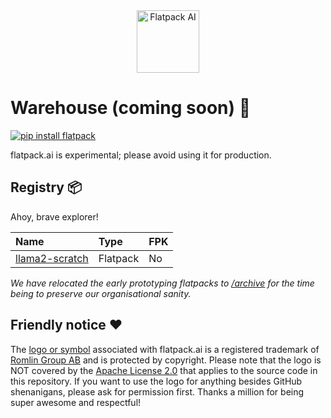<div align="center">
  <img src="https://raw.githubusercontent.com/romlingroup/flatpack-ai/main/client/static/images/flatpack_ai_logo.svg" width="100" height="100" alt="Flatpack AI">
</div>

# Warehouse (coming soon) 👀
[![pip install flatpack](https://img.shields.io/badge/pip%20install-flatpack-5865f2)](https://pypi.org/project/flatpack/)

flatpack.ai is experimental; please avoid using it for production.

## Registry 📦

Ahoy, brave explorer!

| Name                                                                                            | Type     | FPK |
|:------------------------------------------------------------------------------------------------|:---------|:----|
| [llama2-scratch](https://github.com/romlingroup/flatpack-ai/tree/main/warehouse/llama2-scratch) | Flatpack | No  |

*We have relocated the early prototyping flatpacks to [/archive](legacy) for the time being to preserve our organisational sanity.*

## Friendly notice ❤️

The [logo or symbol](https://github.com/romlingroup/flatpack-ai/blob/main/client/static/images/flatpack_ai_logo.svg) associated with flatpack.ai is a registered trademark of [Romlin Group AB](https://romlin.com) and is protected by copyright. Please note that
the logo is NOT covered by the [Apache License 2.0](https://www.apache.org/licenses/LICENSE-2.0) that applies to the
source code in this repository. If you want to use the logo for anything besides GitHub shenanigans, please ask for
permission first. Thanks a million for being super awesome and respectful!